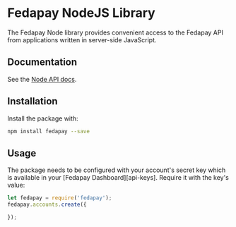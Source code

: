 # Fedapay NodeJS Library

The Fedapay Node library provides convenient access to the Fedapay API from
applications written in server-side JavaScript.

## Documentation

See the [Node API docs](https://fedapay.com/docs/api/node).

## Installation

Install the package with:

``` bash
npm install fedapay --save
```

## Usage

The package needs to be configured with your account's secret key which is
available in your [Fedapay Dashboard][api-keys]. Require it with the key's
value:

``` js
let fedapay = require('fedapay');
fedapay.accounts.create({

});
```